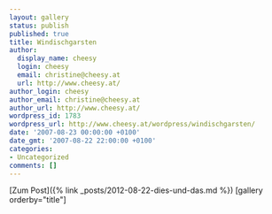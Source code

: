 ```yaml
---
layout: gallery
status: publish
published: true
title: Windischgarsten
author:
  display_name: cheesy
  login: cheesy
  email: christine@cheesy.at
  url: http://www.cheesy.at/
author_login: cheesy
author_email: christine@cheesy.at
author_url: http://www.cheesy.at/
wordpress_id: 1783
wordpress_url: http://www.cheesy.at/wordpress/windischgarsten/
date: '2007-08-23 00:00:00 +0100'
date_gmt: '2007-08-22 22:00:00 +0100'
categories:
- Uncategorized
comments: []
---
```


[Zum Post]({% link _posts/2012-08-22-dies-und-das.md %})
[gallery orderby="title"]
